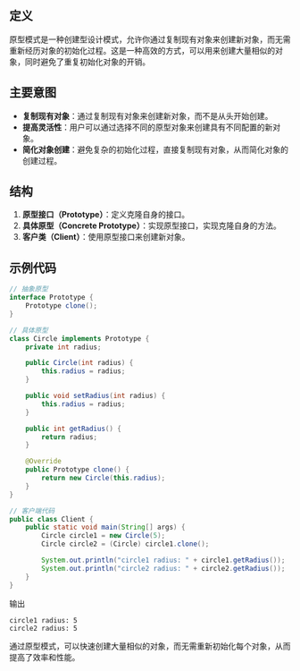 ## 定义

原型模式是一种创建型设计模式，允许你通过复制现有对象来创建新对象，而无需重新经历对象的初始化过程。这是一种高效的方式，可以用来创建大量相似的对象，同时避免了重复初始化对象的开销。

## 主要意图

- **复制现有对象**：通过复制现有对象来创建新对象，而不是从头开始创建。
- **提高灵活性**：用户可以通过选择不同的原型对象来创建具有不同配置的新对象。
- **简化对象创建**：避免复杂的初始化过程，直接复制现有对象，从而简化对象的创建过程。

## 结构

1. **原型接口（Prototype）**：定义克隆自身的接口。
2. **具体原型（Concrete Prototype）**：实现原型接口，实现克隆自身的方法。
3. **客户类（Client）**：使用原型接口来创建新对象。

## 示例代码

```java
// 抽象原型
interface Prototype {
    Prototype clone();
}

// 具体原型
class Circle implements Prototype {
    private int radius;

    public Circle(int radius) {
        this.radius = radius;
    }

    public void setRadius(int radius) {
        this.radius = radius;
    }

    public int getRadius() {
        return radius;
    }

    @Override
    public Prototype clone() {
        return new Circle(this.radius);
    }
}

// 客户端代码
public class Client {
    public static void main(String[] args) {
        Circle circle1 = new Circle(5);
        Circle circle2 = (Circle) circle1.clone();

        System.out.println("circle1 radius: " + circle1.getRadius());
        System.out.println("circle2 radius: " + circle2.getRadius());
    }
}
```

输出

```
circle1 radius: 5
circle2 radius: 5
```

通过原型模式，可以快速创建大量相似的对象，而无需重新初始化每个对象，从而提高了效率和性能。